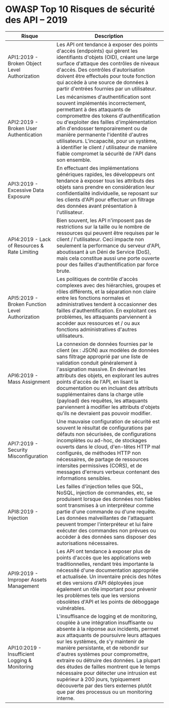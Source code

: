 OWASP Top 10 Risques de sécurité des API – 2019
===============================================

| Risque | Description |
| ------ | ----------- |
| API1:2019 - Broken Object Level Authorization | Les API ont tendance à exposer des points d'accès (endpoints) qui gèrent les identifiants d'objets (OID), créant une large surface d'attaque des contrôles de niveaux d'accès. Des contrôles d'autorisation doivent être effectués pour toute fonction qui accède à une source de données à partir d'entrées fournies par un utilisateur. |
| API2:2019 - Broken User Authentication | Les mécanismes d'authentification sont souvent implémentés incorrectement, permettant à des attaquants de compromettre des tokens d'authentification ou d'exploiter des failles d'implémentation afin d'endosser temporairement ou de manière permanente l'identité d'autres utilisateurs. L'incapacité, pour un système, à identifier le client / utilisateur de manière fiable compromet la sécurité de l'API dans son ensemble. |
| API3:2019 - Excessive Data Exposure | En effectuant des implémentations génériques rapides, les développeurs ont tendance à exposer tous les attributs des objets sans prendre en considération leur confidentialité individuelle, se reposant sur les clients d'API pour effectuer un filtrage des données avant présentation à l'utilisateur. |
| API4:2019 - Lack of Resources & Rate Limiting | Bien souvent, les API n'imposent pas de restrictions sur la taille ou le nombre de ressources qui peuvent être requises par le client / l'utilisateur. Ceci impacte non seulement la performance du serveur d'API, aboutissant à un Déni de Service (DoS), mais cela constitue aussi une porte ouverte pour des failles d'authentification par force brute. |
| API5:2019 - Broken Function Level Authorization | Les politiques de contrôle d'accès complexes avec des hiérarchies, groupes et rôles différents, et la séparation non claire entre les fonctions normales et administratives tendent à occasionner des failles d'authentification. En exploitant ces problèmes, les attaquants parviennent à accéder aux ressources et / ou aux fonctions administratives d'autres utilisateurs. |
| API6:2019 - Mass Assignment | La connexion de données fournies par le client (ex : JSON) aux modèles de données sans filtrage approprié par une liste de validation conduit généralement à l'assignation massive. En devinant les attributs des objets, en explorant les autres points d'accès de l'API, en lisant la documentation ou en incluant des attributs supplémentaires dans la charge utile (payload) des requêtes, les attaquants parviennent à modifier les attributs d'objets qu'ils ne devraient pas pouvoir modifier. |
| API7:2019 - Security Misconfiguration | Une mauvaise configuration de sécurité est souvent le résultat de configurations par défauts non sécurisées, de configurations incomplètes ou ad-hoc, de stockages ouverts dans le cloud, d'en-têtes HTTP mal configurés, de méthodes HTTP non nécessaires, de partage de ressources intersites permissives (CORS), et de messages d'erreurs verbeux contenant des informations sensibles. |
| API8:2019 - Injection | Les failles d'injection telles que SQL, NoSQL, injection de commandes, etc, se produisent lorsque des données non fiables sont transmises à un interpréteur comme partie d'une commande ou d'une requête. Les données malveillantes de l'attaquant peuvent tromper l'interpréteur et lui faire exécuter des commandes non prévues ou accéder à des données sans disposer des autorisations nécessaires. |
| API9:2019 - Improper Assets Management | Les API ont tendance à exposer plus de points d'accès que les applications web traditionnelles, rendant très importante la nécessité d'une documentation appropriée et actualisée. Un inventaire précis des hôtes et des versions d'API déployées joue également un rôle important pour prévenir les problèmes tels que les versions obsolètes d'API et les points de déboggage vulnérables. |
| API10:2019 - Insufficient Logging & Monitoring | L'insuffisance de logging et de monitoring, couplée à une intégration insuffisante ou absente à la réponse aux incidents, permet aux attaquants de poursuivre leurs attaques sur les systèmes, de s'y maintenir de manière persistante, et de rebondir sur d'autres systèmes pour compromettre, extraire ou détruire des données. La plupart des études de failles montrent que le temps nécessaire pour détecter une intrusion est supérieur à 200 jours, typiquement découverte par des tiers externes plutôt que par des processus ou un monitoring interne. |
